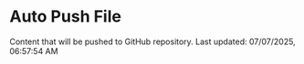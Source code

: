 # Auto Push File

Content that will be pushed to GitHub repository.
Last updated: 07/07/2025, 06:57:54 AM